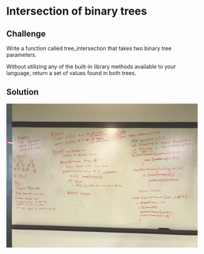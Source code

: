 # Intersection of binary trees


## Challenge
Write a function called tree_intersection that takes two binary tree parameters.

Without utilizing any of the built-in library methods available to your language, return a set of values found in both trees.

## Solution
![](asset/IMG_1405.jpg)